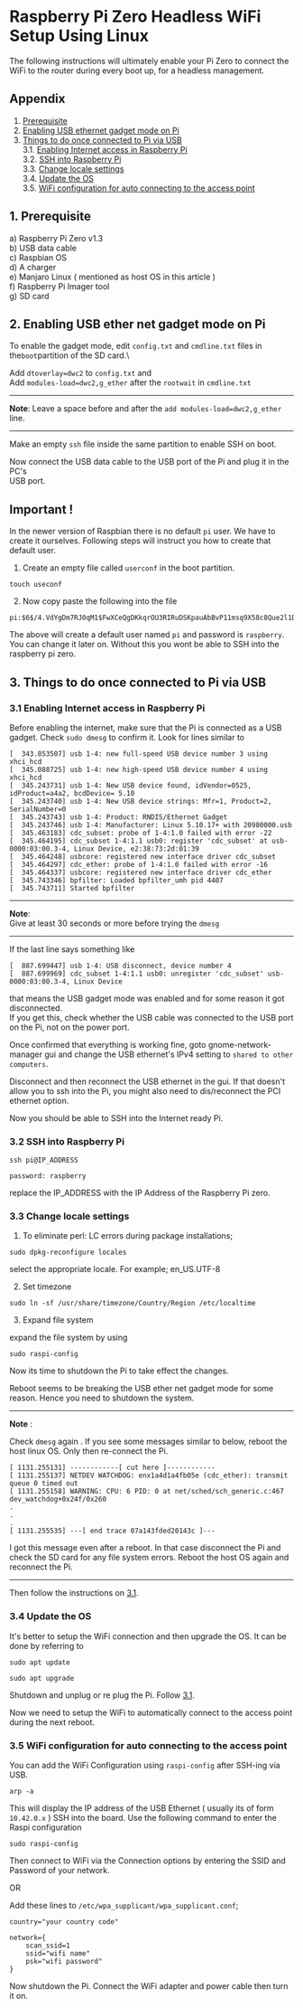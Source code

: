 # Raspberry Pi Zero  Headless WiFi Setup Using Linux

The following instructions will ultimately enable your Pi Zero to connect the WiFi to the router during every boot up,
for a headless management.

## Appendix

1. [Prerequisite](#1-prerequisite)
2. [Enabling USB ethernet gadget mode on Pi](#2-enabling-usb-ethernet-gadget-mode-on-pi)
3. [Things to do once connected to Pi via USB](#3-things-to-do-once-connected-to-pi-via-usb)  
    3.1. [Enabling Internet access in Raspberry Pi](#31-enabling-internet-access-in-raspberry-pi)  
    3.2. [SSH into Raspberry Pi](#32-ssh-into-raspberry-pi)  
    3.3. [Change locale settings](#33-change-locale-settings)  
    3.4. [Update the OS](#34-update-the-os)<br>
    3.5. [ WiFi configuration for auto connecting to the access point](#35-wifi-configuration-for-auto-connecting-to-the-access-point)

## 1. Prerequisite

a) Raspberry Pi Zero v1.3  
b) USB data cable  
c) Raspbian OS  
d) A charger  
e) Manjaro Linux ( mentioned as host OS in this article )  
f) Raspberry Pi Imager tool  
g) SD card

## 2. Enabling USB ether net gadget mode on Pi

To enable the gadget mode, edit `config.txt` and `cmdline.txt` files in
the`boot`partition of the SD card.\

Add `dtoverlay=dwc2` to `config.txt` and\
Add `modules-load=dwc2,g_ether` after the `rootwait` in `cmdline.txt`

---

**Note**: Leave a space before and after the `add modules-load=dwc2,g_ether` line.

---

Make an empty `ssh` file inside the same partition to enable SSH on boot.

Now connect the USB data cable to the USB port of the Pi and plug it in the PC's  
USB port.

## Important !

In the newer version of Raspbian there is no default `pi` user. We have to create it ourselves.
Following steps will instruct you how to create that default user.

1. Create an empty file called `userconf` in the boot partition.

```shell
touch useconf
```

2. Now copy paste the following into the file

```
pi:$6$/4.VdYgDm7RJ0qM1$FwXCeQgDKkqrOU3RIRuDSKpauAbBvP11msq9X58c8Que2l1Dwq3vdJMgiZlQSbEXGaY5esVHGBNbCxKLVNqZW1
```

The above will create a default user named `pi` and password is `raspberry`.
You can change it later on.
Without this you wont be able to SSH into the raspberry pi zero.

## 3. Things to do once connected to Pi via USB

### 3.1 Enabling Internet access in Raspberry Pi

Before enabling the internet, make sure that the Pi is connected as a USB gadget.
Check `sudo dmesg` to confirm it. Look for lines similar to

```shell
[  343.853507] usb 1-4: new full-speed USB device number 3 using xhci_hcd
[  345.088725] usb 1-4: new high-speed USB device number 4 using xhci_hcd
[  345.243731] usb 1-4: New USB device found, idVendor=0525, idProduct=a4a2, bcdDevice= 5.10
[  345.243740] usb 1-4: New USB device strings: Mfr=1, Product=2, SerialNumber=0
[  345.243743] usb 1-4: Product: RNDIS/Ethernet Gadget
[  345.243746] usb 1-4: Manufacturer: Linux 5.10.17+ with 20980000.usb
[  345.463183] cdc_subset: probe of 1-4:1.0 failed with error -22
[  345.464195] cdc_subset 1-4:1.1 usb0: register 'cdc_subset' at usb-0000:03:00.3-4, Linux Device, e2:38:73:2d:01:39
[  345.464248] usbcore: registered new interface driver cdc_subset
[  345.464297] cdc_ether: probe of 1-4:1.0 failed with error -16
[  345.464337] usbcore: registered new interface driver cdc_ether
[  345.743346] bpfilter: Loaded bpfilter_umh pid 4407
[  345.743711] Started bpfilter
```

---

**Note**:  
Give at least 30 seconds or more before trying the `dmesg`

---

If the last line says something like

```shell
[  887.699447] usb 1-4: USB disconnect, device number 4
[  887.699969] cdc_subset 1-4:1.1 usb0: unregister 'cdc_subset' usb-0000:03:00.3-4, Linux Device
```

that means the USB gadget mode was enabled and for some reason it got disconnected.  
If you get this, check whether the USB cable was connected to the USB port on the Pi, not on the power port.

Once confirmed that everything is working fine, goto gnome-network-manager gui and change the USB ethernet's
IPv4 setting to `shared to other computers`.

Disconnect and then reconnect the USB ethernet in the gui. If that doesn't allow you to ssh into the Pi, you might also need to dis/reconnect the PCI ethernet option.

Now you should be able to SSH into the Internet ready Pi.

### 3.2 SSH into Raspberry Pi

```shell
ssh pi@IP_ADDRESS
```

```shell
password: raspberry
```

replace the IP_ADDRESS with the IP Address of the Raspberry Pi zero.

### 3.3 Change locale settings

1. To eliminate perl: LC errors during package installations;

```shell
sudo dpkg-reconfigure locales
```

select the appropriate locale.
For example; en_US.UTF-8

2. Set timezone

```shell
sudo ln -sf /usr/share/timezone/Country/Region /etc/localtime
```

3. Expand file system

expand the file system by using

```shell
sudo raspi-config
```

Now its time to shutdown the Pi to take effect the changes.

Reboot seems to be breaking the USB ether net gadget mode for some reason. Hence you need to shutdown the system.

---

**Note** :

Check `dmesg` again . If you see some messages similar to below, reboot the host linux OS. Only then re-connect the Pi.

```shell
[ 1131.255131] ------------[ cut here ]------------
[ 1131.255137] NETDEV WATCHDOG: enx1a4d1a4fb05e (cdc_ether): transmit queue 0 timed out
[ 1131.255158] WARNING: CPU: 6 PID: 0 at net/sched/sch_generic.c:467 dev_watchdog+0x24f/0x260
.
.
.
[ 1131.255535] ---[ end trace 07a143fded20143c ]---
```

I got this message even after a reboot. In that case disconnect the Pi and check the SD card for any file system errors. Reboot the host OS
again and reconnect the Pi.

---

Then follow the instructions on [3.1](#31-enabling-internet-access-in-raspberry-pi).

### 3.4 Update the OS

It's better to setup the WiFi connection and then upgrade the OS.
It can be done by referring to

```shell
sudo apt update
```

```shell
sudo apt upgrade
```

Shutdown and unplug or re plug the Pi. Follow [3.1](#31-enabling-internet-access-in-raspberry-pi).

Now we need to setup the WiFi to automatically connect to the access point during the next reboot.

### 3.5 WiFi configuration for auto connecting to the access point

You can add the WiFi Configuration using `raspi-config` after SSH-ing via USB.

```shell
arp -a
```

This will display the IP address of the USB Ethernet ( usually its of form `10.42.0.x` )
SSH into the board.
Use the following command to enter the Raspi configuration

```shell
sudo raspi-config
```

Then connect to WiFi via the Connection options by entering the SSID and Password of your network.

OR

Add these lines to `/etc/wpa_supplicant/wpa_supplicant.conf`;

```shell
country="your country code"

network={
    scan_ssid=1
    ssid="wifi name"
    psk="wifi password"
}
```

Now shutdown the Pi. Connect the WiFi adapter and power cable then turn it on.
